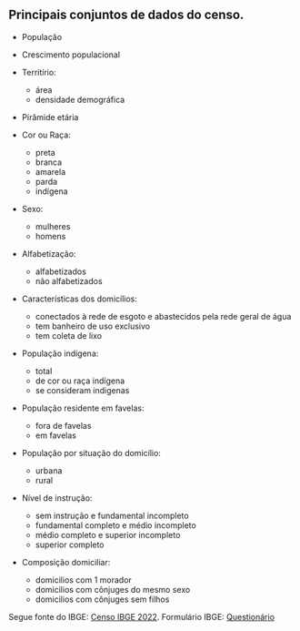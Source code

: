 ## Principais conjuntos de dados do censo.

* População

* Crescimento populacional

* Territírio: 
    * área 
    * densidade demográfica

* Pirâmide etária

* Cor ou Raça: 
    * preta 
    * branca
    * amarela 
    * parda 
    * indígena

* Sexo: 
    * mulheres 
    * homens

* Alfabetização: 
    * alfabetizados 
    * não alfabetizados

* Características dos domicílios: 
    * conectados à rede de esgoto e abastecidos pela rede geral de água
    * tem banheiro de uso exclusivo
    * tem coleta de lixo

* População indígena: 
    * total 
    * de cor ou raça indígena 
    * se consideram indigenas

* População residente em favelas: 
    * fora de favelas
    * em favelas

* População por situação do domicílio: 
    * urbana
    * rural

* Nível de instrução: 
    * sem instrução e fundamental incompleto
    * fundamental completo e médio incompleto
    * médio completo e superior incompleto
    * superior completo

* Composição domiciliar: 
    * domicilios com 1 morador
    * domicilios com cônjuges do mesmo sexo
    * domicilios com cônjuges sem filhos


Segue fonte do IBGE: [Censo IBGE 2022](https://censo2022.ibge.gov.br/panorama/).
Formulário IBGE: [Questionário](https://censo2022.ibge.gov.br/sobre/questionarios.html)
